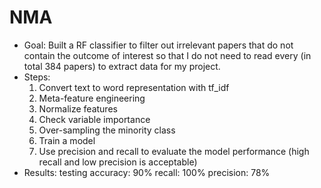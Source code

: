 # NMA

* Goal: Built a RF classifier to filter out irrelevant papers that do not contain the outcome of interest so that I do not need to read every (in total 384 papers) to extract data for my project.
* Steps: 
  1. Convert text to word representation with tf_idf
  2. Meta-feature engineering
  3. Normalize features
  4. Check variable importance
  5. Over-sampling the minority class
  6. Train a model
  7. Use precision and recall to evaluate the model performance (high recall and low precision is acceptable)
* Results:
  testing accuracy: 90%
  recall: 100%
  precision: 78%

